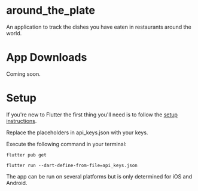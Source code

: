 # around_the_plate

An application to track the dishes you have eaten in restaurants around the world.

# App Downloads

Coming soon.


# Setup

If you're new to Flutter the first thing you'll need is to follow the [setup instructions](https://docs.flutter.dev/get-started/install).

Replace the placeholders in api_keys.json with your keys.

Execute the following command in your terminal:
```
flutter pub get
```
```
flutter run --dart-define-from-file=api_keys.json
```
The app can be run on several platforms but is only determined for iOS and Android.